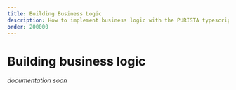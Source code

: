 ```yaml
---
title: Building Business Logic
description: How to implement business logic with the PURISTA typescript backend framework
order: 200000
---
```


# Building business logic

_documentation soon_
